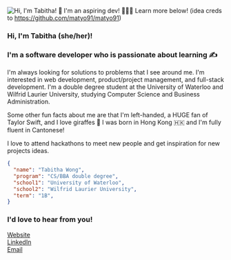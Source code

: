![Hi, I'm Tabitha! 🦒 I'm an aspiring dev! 👩🏻‍💻 Learn more below!](https://github.com/tabithawong/tabithawong/raw/main/tabtyping.gif)
(idea creds to https://github.com/matyo91/matyo91)

### Hi, I'm Tabitha (she/her)! 

### I'm a software developer who is passionate about learning ✍️ 

I'm always looking for solutions to problems that I see around me. I'm interested in web development, product/project management, and full-stack development. I'm a double degree student at the University of Waterloo and Wilfrid Laurier University, studying Computer Science and Business Administration.

Some other fun facts about me are that I'm left-handed, a HUGE fan of Taylor Swift, and I love giraffes 🦒 
I was born in Hong Kong 🇭🇰 and I'm fully fluent in Cantonese!

I love to attend hackathons to meet new people and get inspiration for new projects ideas.

```json
{
  "name": "Tabitha Wong",
  "program": "CS/BBA double degree",
  "school1": "University of Waterloo",
  "school2": "Wilfrid Laurier University",
  "term": "1B",
}
```

### I'd love to hear from you!
[Website](http://tabithawong.me)\
[LinkedIn](https://www.linkedin.com/in/tabitha-wong/)\
[Email](mailto:tabi159w@gmail.com)

<!--
**tabithawong/tabithawong** is a ✨ _special_ ✨ repository because its `README.md` (this file) appears on your GitHub profile.

Here are some ideas to get you started:

- 🔭 I’m currently working on ...
- 🌱 I’m currently learning ...
- 👯 I’m looking to collaborate on ...
- 🤔 I’m looking for help with ...
- 💬 Ask me about ...
- 📫 How to reach me: ...
- 😄 Pronouns: ...
- ⚡ Fun fact: ...
-->
